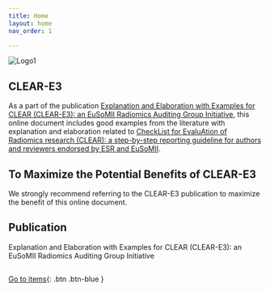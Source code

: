 ```yaml
---
title: Home
layout: home
nav_order: 1

---
```


![Logo1](/CLEAR-E3/assets/images/logo.png)

## CLEAR-E3

As a part of the publication [Explanation and Elaboration with Examples for CLEAR (CLEAR-E3): an EuSoMII Radiomics Auditing Group Initiative](), this online document includes good examples from the literature with explanation and elaboration related to [CheckList for EvaluAtion of Radiomics research (CLEAR): a step-by-step reporting guideline for authors and reviewers endorsed by ESR and EuSoMII](https://insightsimaging.springeropen.com/articles/10.1186/s13244-023-01415-8).

## To Maximize the Potential Benefits of CLEAR-E3

We strongly recommend referring to the CLEAR-E3 publication to maximize the benefit of this online document.

## Publication

Explanation and Elaboration with Examples for CLEAR (CLEAR-E3): an EuSoMII Radiomics Auditing Group Initiative

## 

[Go to items](https://radiomic.github.io/CLEAR-E3/docs/Item1.html){: .btn .btn-blue }
